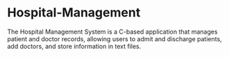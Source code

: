 # Hospital-Management
The Hospital Management System is a C-based application that manages patient and doctor records, allowing users to admit and discharge patients, add doctors, and store information in text files.
